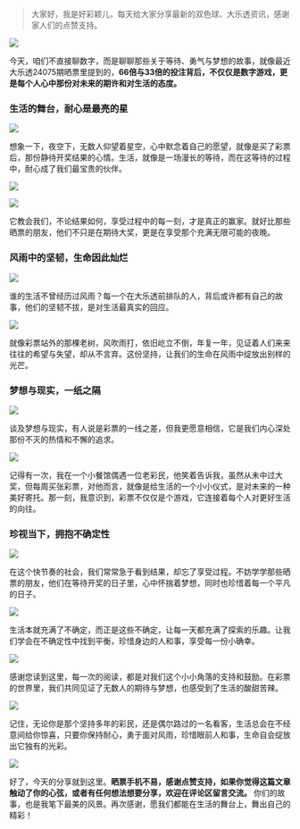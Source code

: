 > 大家好，我是好彩颖儿，每天给大家分享最新的双色球、大乐透资讯，感谢家人们的点赞支持。

![](https://cdn.jsdelivr.net/gh/wangwenjie1314/PicCDN/2024-6-21/1718957520611-image.png)


今天，咱们不直接聊数字，而是聊聊那些关于等待、勇气与梦想的故事，就像最近大乐透24075期晒票里提到的，**66倍与33倍的投注背后，不仅仅是数字游戏，更是每个人心中那份对未来的期许和对生活的态度。**

### 生活的舞台，耐心是最亮的星



![](https://cdn.jsdelivr.net/gh/wangwenjie1314/PicCDN/2024-7-1/1719796870374-image.png)

想象一下，夜空下，无数人仰望着星空，心中默念着自己的愿望，就像是买了彩票后，那份静待开奖结果的心情。生活，就像是一场漫长的等待，而在这等待的过程中，耐心成了我们最宝贵的伙伴。


![](https://cdn.jsdelivr.net/gh/wangwenjie1314/PicCDN/2024-7-1/1719796878867-image.png)

![](https://cdn.jsdelivr.net/gh/wangwenjie1314/PicCDN/2024-7-1/1719796884846-image.png)


它教会我们，不论结果如何，享受过程中的每一刻，才是真正的赢家。就好比那些晒票的朋友，他们不只是在期待大奖，更是在享受那个充满无限可能的夜晚。

### 风雨中的坚韧，生命因此灿烂


![](https://cdn.jsdelivr.net/gh/wangwenjie1314/PicCDN/2024-7-1/1719796890890-image.png)




谁的生活不曾经历过风雨？每一个在大乐透前排队的人，背后或许都有自己的故事，他们的坚韧不拔，是对生活最真实的回应。

![](https://cdn.jsdelivr.net/gh/wangwenjie1314/PicCDN/2024-7-1/1719796896109-image.png)



就像彩票站外的那棵老树，风吹雨打，依旧屹立不倒，年复一年，见证着人们来来往往的希望与失望，却从不言弃。这份坚持，让我们的生命在风雨中绽放出别样的光芒。

### 梦想与现实，一纸之隔


![](https://cdn.jsdelivr.net/gh/wangwenjie1314/PicCDN/2024-7-1/1719796907444-image.png)




谈及梦想与现实，有人说是彩票的一线之差，但我更愿意相信，它是我们内心深处那份不灭的热情和不懈的追求。

![](https://cdn.jsdelivr.net/gh/wangwenjie1314/PicCDN/2024-7-1/1719796914420-image.png)

记得有一次，我在一个小餐馆偶遇一位老彩民，他笑着告诉我，虽然从未中过大奖，但每周买张彩票，对他而言，就像是给生活的一个小小仪式，是对未来的一种美好寄托。那一刻，我意识到，彩票不仅仅是个游戏，它连接着每个人对更好生活的向往。

### 珍视当下，拥抱不确定性


![](https://cdn.jsdelivr.net/gh/wangwenjie1314/PicCDN/2024-7-1/1719796924717-image.png)


在这个快节奏的社会，我们常常急于看到结果，却忘了享受过程。不妨学学那些晒票的朋友，他们在等待开奖的日子里，心中怀揣着梦想，同时也珍惜着每一个平凡的日子。

![](https://cdn.jsdelivr.net/gh/wangwenjie1314/PicCDN/2024-7-1/1719796902414-image.png)


生活本就充满了不确定，而正是这些不确定，让每一天都充满了探索的乐趣。让我们学会在不确定性中找到平衡，珍惜身边的人和事，享受每一份小确幸。


![](https://cdn.jsdelivr.net/gh/wangwenjie1314/PicCDN/2024-7-1/1719796970740-image.png)

感谢您读到这里，每一次的阅读，都是对我们这个小小角落的支持和鼓励。在彩票的世界里，我们共同见证了无数人的期待与梦想，也感受到了生活的酸甜苦辣。


![](https://cdn.jsdelivr.net/gh/wangwenjie1314/PicCDN/2024-7-1/1719796999117-image.png)


记住，无论你是那个坚持多年的彩民，还是偶尔路过的一名看客，生活总会在不经意间给你惊喜，只要你保持耐心，勇于面对风雨，珍惜眼前人和事，生命自会绽放出它独有的光彩。


![](https://cdn.jsdelivr.net/gh/wangwenjie1314/PicCDN/2024-7-1/1719796981344-image.png)


好了，今天的分享就到这里。**晒票手机不易，感谢点赞支持，如果你觉得这篇文章触动了你的心弦，或者有任何想法想要分享，欢迎在评论区留言交流。** 你们的故事，也是我笔下最美的风景。再次感谢，愿我们都能在生活的舞台上，舞出自己的精彩！